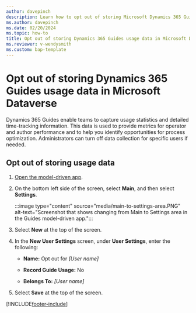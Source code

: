 ```yaml
---
author: davepinch
description: Learn how to opt out of storing Microsoft Dynamics 365 Guides usage data in Microsoft Dataverse, for privacy reasons.
ms.author: davepinch
ms.date: 02/20/2024
ms.topic: how-to
title: Opt out of storing Dynamics 365 Guides usage data in Microsoft Dataverse
ms.reviewer: v-wendysmith
ms.custom: bap-template
---
```


# Opt out of storing Dynamics 365 Guides usage data in Microsoft Dataverse

Dynamics 365 Guides enable teams to capture usage statistics and detailed time-tracking information. This data is used to provide metrics for operator and author performance and to help you identify opportunities for process optimization. Administrators can turn off data collection for specific users if needed.

## Opt out of storing usage data

1. [Open the model-driven app](open-model-driven-app.md).

1. On the bottom left side of the screen, select **Main**, and then select **Settings**.

   :::image type="content" source="media/main-to-settings-area.PNG" alt-text="Screenshot that shows changing from Main to Settings area in the Guides model-driven app.":::

1. Select **New** at the top of the screen.

1. In the **New User Settings** screen, under **User Settings**, enter the following:

    - **Name:** Opt out for *[User name]*

    - **Record Guide Usage:** No

    - **Belongs To:** *[User name]*

1. Select **Save** at the top of the screen.

[!INCLUDE[footer-include](../includes/footer-banner.md)]
